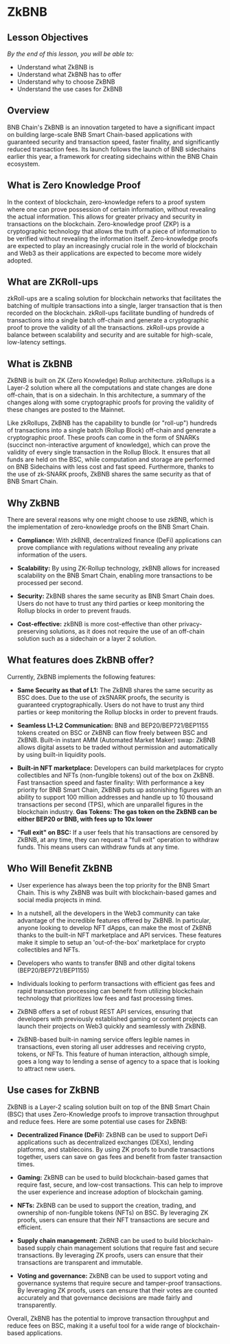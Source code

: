 # ZkBNB

## Lesson Objectives 
*By the end of this lesson, you will be able to:*

- Understand what ZkBNB is 
- Understand what ZkBNB has to offer 
- Understand why to choose ZkBNB
- Understand the use cases for ZkBNB

## Overview
BNB Chain's ZkBNB is an innovation targeted to have a significant impact on building large-scale BNB Smart Chain-based applications with guaranteed security and transaction speed, faster finality, and significantly reduced transaction fees. Its launch follows the launch of BNB sidechains earlier this year, a framework for creating sidechains within the BNB Chain ecosystem.

## What is Zero Knowledge Proof
In the context of blockchain, zero-knowledge refers to a proof system where one can prove possession of certain information, without revealing the actual information. This allows for greater privacy and security in transactions on the blockchain. Zero-knowledge proof (ZKP) is a cryptographic technology that allows the truth of a piece of information to be verified without revealing the information itself. Zero-knowledge proofs are expected to play an increasingly crucial role in the world of blockchain and Web3 as their applications are expected to become more widely adopted.

## What are ZKRoll-ups
zkRoll-ups are a scaling solution for blockchain networks that facilitates the batching of multiple transactions into a single, larger transaction that is then recorded on the blockchain. zkRoll-ups facilitate bundling of hundreds of transactions into a single batch off-chain and generate a cryptographic proof to prove the validity of all the transactions. zkRoll-ups provide a balance between scalability and security and are suitable for high-scale, low-latency settings.

## What is ZkBNB
ZkBNB is built on ZK (Zero Knowledge) Rollup architecture. zkRollups is a Layer-2 solution where all the computations and state changes are done off-chain, that is on a sidechain. In this architecture, a summary of the changes along with some cryptographic proofs for proving the validity of these changes are posted to the Mainnet.

Like zkRollups, ZkBNB has the capability to bundle (or "roll-up") hundreds of transactions into a single batch (Rollup Block) off-chain and generate a cryptographic proof. These proofs can come in the form of SNARKs (succinct non-interactive argument of knowledge), which can prove the validity of every single transaction in the Rollup Block. It ensures that all funds are held on the BSC, while computation and storage are performed on BNB Sidechains with less cost and fast speed. Furthermore, thanks to the use of zk-SNARK proofs, ZkBNB shares the same security as that of BNB Smart Chain.

## Why ZkBNB
There are several reasons why one might choose to use zkBNB, which is the implementation of zero-knowledge proofs on the BNB Smart Chain.

* **Compliance:** With zkBNB, decentralized finance (DeFi) applications can prove compliance with regulations without revealing any private information of the users.

* **Scalability:** By using ZK-Rollup technology, zkBNB allows for increased scalability on the BNB Smart Chain, enabling more transactions to be processed per second.

* **Security:** ZkBNB shares the same security as  BNB Smart Chain does. Users do not have to trust any third parties or keep monitoring the Rollup blocks in order to prevent frauds.

* **Cost-effective:** zkBNB is more cost-effective than other privacy-preserving solutions, as it does not require the use of an off-chain solution such as a sidechain or a layer 2 solution.

## What features does ZkBNB offer?
Currently, ZkBNB implements the following features:

* **Same Security as that of L1:** The ZkBNB shares the same security as BSC does. Due to the use of zkSNARK proofs, the security is guaranteed cryptographically. Users do not have to trust any third parties or keep monitoring the Rollup blocks in order to prevent frauds.

* **Seamless L1-L2 Communication:** BNB and BEP20/BEP721/BEP1155 tokens created on BSC or ZkBNB can flow freely between BSC and ZkBNB.
Built-in instant AMM (Automated Market Maker) swap: ZkBNB allows digital assets to be traded without permission and automatically by using built-in liquidity pools.

* **Built-in NFT marketplace:** Developers can build marketplaces for crypto collectibles and NFTs (non-fungible tokens) out of the box on ZkBNB.
Fast transaction speed and faster finality: With performance a key priority for BNB Smart Chain, ZkBNB puts up astonishing figures with an ability to support 100 million addresses and handle up to 10 thousand transactions per second (TPS), which are unparallel figures in the blockchain industry.
**Gas Tokens: The gas token on the ZkBNB can be either BEP20 or BNB, with fees up to 10x lower**

* **"Full exit" on BSC:** If a user feels that his transactions are censored by ZkBNB, at any time, they can request a "full exit" operation to withdraw funds. This means users can withdraw funds at any time.

## Who Will Benefit ZkBNB
* User experience has always been the top priority for the BNB Smart Chain. This is why ZkBNB was built with blockchain-based games and social media projects in mind.

* In a nutshell, all the developers in the Web3 community can take advantage of the incredible features offered by ZkBNB. In particular, anyone looking to develop NFT dApps, can make the most of ZkBNB thanks to the built-in NFT marketplace and API services. These features make it simple to setup an 'out-of-the-box' marketplace for crypto collectibles and NFTs.

* Developers who wants to transfer BNB and other digital tokens (BEP20/BEP721/BEP1155)

* Individuals looking to perform transactions with efficient gas fees and rapid transaction processing can benefit from utilizing blockchain technology that prioritizes low fees and fast processing times.

* ZkBNB offers a set of robust REST API services, ensuring that developers with previously established gaming or content projects can launch their projects on Web3 quickly and seamlessly with ZkBNB.

* ZkBNB-based built-in naming service offers legible names in transactions, even storing all user addresses and receiving crypto, tokens, or NFTs. This feature of human interaction, although simple, goes a long way to lending a sense of agency to a space that is looking to attract new users.

## Use cases for ZkBNB
ZkBNB is a Layer-2 scaling solution built on top of the BNB Smart Chain (BSC) that uses Zero-Knowledge proofs to improve transaction throughput and reduce fees. Here are some potential use cases for ZkBNB:

* **Decentralized Finance (DeFi):** ZkBNB can be used to support DeFi applications such as decentralized exchanges (DEXs), lending platforms, and stablecoins. By using ZK proofs to bundle transactions together, users can save on gas fees and benefit from faster transaction times.

* **Gaming:** ZkBNB can be used to build blockchain-based games that require fast, secure, and low-cost transactions. This can help to improve the user experience and increase adoption of blockchain gaming.

* **NFTs:** ZkBNB can be used to support the creation, trading, and ownership of non-fungible tokens (NFTs) on BSC. By leveraging ZK proofs, users can ensure that their NFT transactions are secure and efficient.

* **Supply chain management:** ZkBNB can be used to build blockchain-based supply chain management solutions that require fast and secure transactions. By leveraging ZK proofs, users can ensure that their transactions are transparent and immutable.

* **Voting and governance:** ZkBNB can be used to support voting and governance systems that require secure and tamper-proof transactions. By leveraging ZK proofs, users can ensure that their votes are counted accurately and that governance decisions are made fairly and transparently.

Overall, ZkBNB has the potential to improve transaction throughput and reduce fees on BSC, making it a useful tool for a wide range of blockchain-based applications.